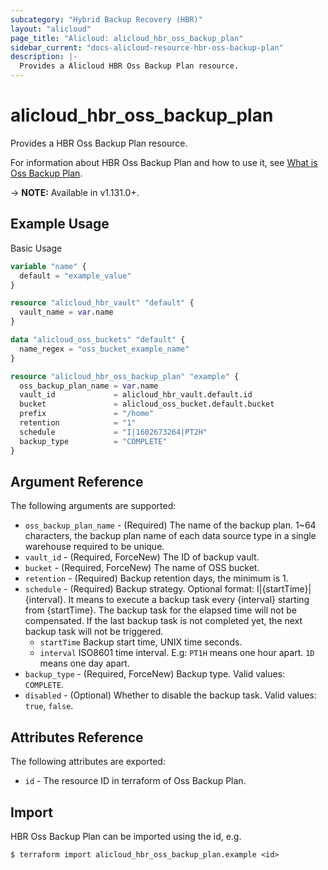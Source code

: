 ```yaml
---
subcategory: "Hybrid Backup Recovery (HBR)"
layout: "alicloud"
page_title: "Alicloud: alicloud_hbr_oss_backup_plan"
sidebar_current: "docs-alicloud-resource-hbr-oss-backup-plan"
description: |-
  Provides a Alicloud HBR Oss Backup Plan resource.
---
```


# alicloud\_hbr\_oss\_backup\_plan

Provides a HBR Oss Backup Plan resource.

For information about HBR Oss Backup Plan and how to use it, see [What is Oss Backup Plan](https://www.alibabacloud.com/help/doc-detail/130040.htm).

-> **NOTE:** Available in v1.131.0+.

## Example Usage

Basic Usage

```terraform
variable "name" {
  default = "example_value"
}

resource "alicloud_hbr_vault" "default" {
  vault_name = var.name
}

data "alicloud_oss_buckets" "default" {
  name_regex = "oss_bucket_example_name"
}

resource "alicloud_hbr_oss_backup_plan" "example" {
  oss_backup_plan_name = var.name
  vault_id             = alicloud_hbr_vault.default.id
  bucket               = alicloud_oss_bucket.default.bucket
  prefix               = "/home"
  retention            = "1"
  schedule             = "I|1602673264|PT2H"
  backup_type          = "COMPLETE"
}
```

## Argument Reference

The following arguments are supported:

* `oss_backup_plan_name` - (Required) The name of the backup plan. 1~64 characters, the backup plan name of each data source type in a single warehouse required to be unique.
* `vault_id` - (Required, ForceNew) The ID of backup vault.
* `bucket` - (Required, ForceNew) The name of OSS bucket.
* `retention` - (Required) Backup retention days, the minimum is 1.
* `schedule` - (Required) Backup strategy. Optional format: I|{startTime}|{interval}. It means to execute a backup task every {interval} starting from {startTime}. The backup task for the elapsed time will not be compensated. If the last backup task is not completed yet, the next backup task will not be triggered.
    * `startTime` Backup start time, UNIX time seconds.
    * `interval` ISO8601 time interval. E.g: `PT1H` means one hour apart. `1D` means one day apart.
* `backup_type` - (Required, ForceNew) Backup type. Valid values: `COMPLETE`.
* `disabled` - (Optional) Whether to disable the backup task. Valid values: `true`, `false`.


## Attributes Reference

The following attributes are exported:

* `id` - The resource ID in terraform of Oss Backup Plan.

## Import

HBR Oss Backup Plan can be imported using the id, e.g.

```
$ terraform import alicloud_hbr_oss_backup_plan.example <id>
```
